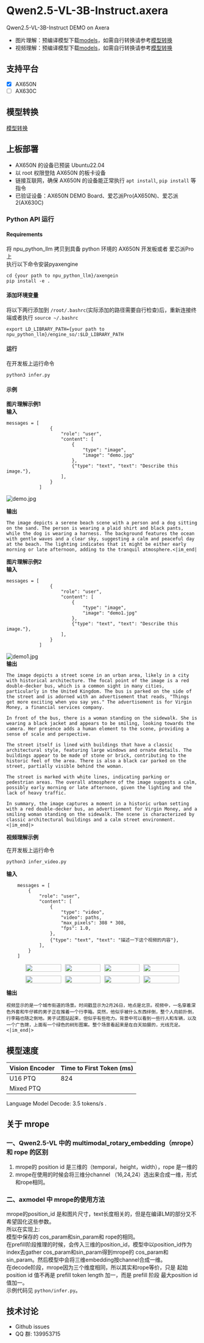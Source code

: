 # Qwen2.5-VL-3B-Instruct.axera
Qwen2.5-VL-3B-Instruct DEMO on Axera

- 图片理解：预编译模型下载[models](https://github.com/AXERA-TECH/Qwen2.5-VL-3B-Instruct.axera/releases/download/v1.0.0/models.tar.gz)，如需自行转换请参考[模型转换](/model_convert/README.md)
- 视频理解：预编译模型下载[models](https://github.com/AXERA-TECH/Qwen2.5-VL-3B-Instruct.axera/releases/download/v1.0.0/)，如需自行转换请参考[模型转换](/model_convert/README_VIDEO.md)

## 支持平台

- [x] AX650N
- [ ] AX630C

## 模型转换

[模型转换](./model_convert/README.md)

## 上板部署

- AX650N 的设备已预装 Ubuntu22.04
- 以 root 权限登陆 AX650N 的板卡设备
- 链接互联网，确保 AX650N 的设备能正常执行 `apt install`, `pip install` 等指令
- 已验证设备：AX650N DEMO Board、爱芯派Pro(AX650N)、爱芯派2(AX630C)

### Python API 运行

#### Requirements

将 npu_python_llm 拷贝到具备 python 环境的 AX650N 开发板或者 爱芯派Pro 上  
执行以下命令安装pyaxengine
```
cd {your path to npu_python_llm}/axengein 
pip install -e .
``` 

#### 添加环境变量

将以下两行添加到 `/root/.bashrc`(实际添加的路径需要自行检查)后，重新连接终端或者执行 `source ~/.bashrc`

```
export LD_LIBRARY_PATH={your path to npu_python_llm}/engine_so/:$LD_LIBRARY_PATH
``` 

#### 运行

在开发板上运行命令

```
python3 infer.py
```  

#### 示例  
**图片理解示例1**  
**输入**  
```
messages = [
                {
                    "role": "user",
                    "content": [
                        {
                            "type": "image",
                            "image": "demo.jpg"
                        },
                        {"type": "text", "text": "Describe this image."},
                    ],
                }
            ]
```
![demo.jpg](assets/demo.jpg)  

**输出**  
```
The image depicts a serene beach scene with a person and a dog sitting on the sand. The person is wearing a plaid shirt and black pants, while the dog is wearing a harness. The background features the ocean with gentle waves and a clear sky, suggesting a calm and peaceful day at the beach. The lighting indicates that it might be either early morning or late afternoon, adding to the tranquil atmosphere.<|im_end|
```
**图片理解示例2**  
**输入**  
```
messages = [
                {
                    "role": "user",
                    "content": [
                        {
                            "type": "image",
                            "image": "demo1.jpg"
                        },
                        {"type": "text", "text": "Describe this image."},
                    ],
                }
            ]
```
![demo1.jpg](assets/demo1.jpg)  
**输出**  
```
The image depicts a street scene in an urban area, likely in a city with historical architecture. The focal point of the image is a red double-decker bus, which is a common sight in many cities, particularly in the United Kingdom. The bus is parked on the side of the street and is adorned with an advertisement that reads, "Things get more exciting when you say yes." The advertisement is for Virgin Money, a financial services company.

In front of the bus, there is a woman standing on the sidewalk. She is wearing a black jacket and appears to be smiling, looking towards the camera. Her presence adds a human element to the scene, providing a sense of scale and perspective.

The street itself is lined with buildings that have a classic architectural style, featuring large windows and ornate details. The buildings appear to be made of stone or brick, contributing to the historic feel of the area. There is also a black car parked on the street, partially visible behind the woman.

The street is marked with white lines, indicating parking or pedestrian areas. The overall atmosphere of the image suggests a calm, possibly early morning or late afternoon, given the lighting and the lack of heavy traffic.

In summary, the image captures a moment in a historic urban setting with a red double-decker bus, an advertisement for Virgin Money, and a smiling woman standing on the sidewalk. The scene is characterized by classic architectural buildings and a calm street environment.<|im_end|>
```

**视频理解示例**

在开发板上运行命令

```
python3 infer_video.py
```  
**输入**
```
    messages = [
        {
            "role": "user",
            "content": [
                {
                    "type": "video",
                    "video": paths,
                    "max_pixels": 308 * 308,
                    "fps": 1.0,
                },
                {"type": "text", "text": "描述一下这个视频的内容"},
            ],
        }
    ]
```
<div style="
    display: grid;
    grid-template-columns: repeat(4, 1fr);  /* 4列等宽 */
    grid-template-rows: repeat(2, 1fr);     /* 2行等高 */
    gap: 10px;                              /* 图片间距 */
    width: 80%;                             /* 容器宽度 */
    margin: 0 auto;                         /* 居中显示 */
">
    <img src="demo/frame_0075.jpg" style="width: 100%; height: 100%; object-fit: cover;">
    <img src="demo/frame_0077.jpg" style="width: 100%; height: 100%; object-fit: cover;">
    <img src="demo/frame_0079.jpg" style="width: 100%; height: 100%; object-fit: cover;">
    <img src="demo/frame_0081.jpg" style="width: 100%; height: 100%; object-fit: cover;">
    <img src="demo/frame_0083.jpg" style="width: 100%; height: 100%; object-fit: cover;">
    <img src="demo/frame_0085.jpg" style="width: 100%; height: 100%; object-fit: cover;">
    <img src="demo/frame_0087.jpg" style="width: 100%; height: 100%; object-fit: cover;">
    <img src="demo/frame_0089.jpg" style="width: 100%; height: 100%; object-fit: cover;">
</div>

**输出**  
```
视频显示的是一个城市街道的场景。时间戳显示为2月26日，地点是北京。视频中，一名穿着深色外套和牛仔裤的男子正在推着一个行李箱。突然，他似乎被什么东西绊倒，整个人向前扑倒，行李箱也随之倒地。男子试图站起来，但似乎有些吃力。背景中可以看到一些行人和车辆，以及一个广告牌，上面有一个绿色的树形图案。整个场景看起来是在白天拍摄的，光线充足。<|im_end|>
```

## 模型速度  
| Vision Encoder | Time to First Token (ms) |
|------|------|
| U16 PTQ | 824  | 
| Mixed PTQ |      |

Language Model Decode: 3.5 tokens/s .

## 关于 mrope
### 一、Qwen2.5-VL 中的 multimodal_rotary_embedding（mrope）和 rope 的区别  
1. mrope的 position id 是三维的（temporal，height，width），rope 是一维的
2. mrope在使用的时候会将三维分channel （16,24,24）选出来合成一维，形式和rope相同。

### 二、axmodel 中 mrope的使用方法  
mrope的position_id 是和图片尺寸，text长度相关的，但是在编译LM的部分又不希望固化这些参数。  
所以在实现上:  
模型中保存的 cos_param和sin_param和 rope的相同。  
在prefill阶段推理的时候，会传入三维的position_id，模型中以position_id作为index去gather cos_param和sin_param得到mrope的 cos_param和sin_param。然后模型中会将三维embedding按channel合成一维。  
在decode阶段，mrope因为三个维度相同，所以其实和rope等价，只是 起始position id 值不再是 prefill token length 加一，而是 prefill 阶段 最大position id 值加一。  
示例代码见 `python/infer.py`。     

## 技术讨论

- Github issues
- QQ 群: 139953715
